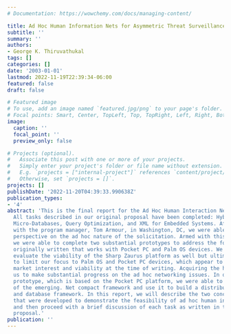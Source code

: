 ```yaml
---
# Documentation: https://wowchemy.com/docs/managing-content/

title: Ad Hoc Human Information Nets for Asymmetric Threat Surveillance.
subtitle: ''
summary: ''
authors:
- George K. Thiruvathukal
tags: []
categories: []
date: '2003-01-01'
lastmod: 2022-11-19T22:39:34-06:00
featured: false
draft: false

# Featured image
# To use, add an image named `featured.jpg/png` to your page's folder.
# Focal points: Smart, Center, TopLeft, Top, TopRight, Left, Right, BottomLeft, Bottom, BottomRight.
image:
  caption: ''
  focal_point: ''
  preview_only: false

# Projects (optional).
#   Associate this post with one or more of your projects.
#   Simply enter your project's folder or file name without extension.
#   E.g. `projects = ["internal-project"]` references `content/project/deep-learning/index.md`.
#   Otherwise, set `projects = []`.
projects: []
publishDate: '2022-11-20T04:39:33.990638Z'
publication_types:
- '4'
abstract: 'This is the final report for the Ad Hoc Human Interaction Nets project.
  All tasks described in our original proposal have been completed: Hybrid-Hierarchical
  Micro-Databases, Query Optimization, and XML for Embedded Systems. After meeting
  with the program manager, Tom Armour, in Washington, DC, we were able to get a better
  perspective on the ad hoc nature of the solicitation. Armed with this perspective,
  we were able to complete two substantial prototypes to address the four tasks as
  originally written that works with Pocket PC and Palm OS devices. We were able to
  evaluate the viability of the Sharp Zaurus platform as well but ultimately decided
  to limit our focus to Palm OS and Pocket PC devices, which appear to have the greatest
  market interest and viability at the time of writing. Acquiring the hardware enabled
  us to make substantial progress on the ad hoc networking issues. In our networking
  prototype, which is based on the Pocket PC platform, we were able to take advantage
  of the emerging. Net compact framework and use it to build a distributed services
  and database framework. In this report, we will describe the two concept prototypes
  that were developed to demonstrate the feasibility of ad hoc human interaction networks
  and then proceed with a brief discussion of each task as written in the original
  proposal.'
publication: ''
---
```


